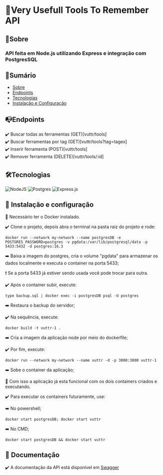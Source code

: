 # 🔨Very Usefull Tools To Remember API

## 🎯Sobre

### API feita em Node.js utilizando Express e integração com PostgresSQL

## 📌Sumário

* [Sobre](#sobre)
* [Endpoints](#endpoints)
* [Tecnologias](#️tecnologias)
* [Instalação e Configuração](#-instalação-e-configuração)

## 📭Endpoints

✔️ Buscar todas as ferramentas (GET)[vuttr/tools]<br>
✔️ Buscar ferramentas por tag (GET)[vuttr/tools?tag=tagex]<br>
✔️ Inserir ferramenta (POST)[vuttr/tools]<br>
✔️ Remover ferramenta (DELETE)[vuttr/tools/:id]


## 🛠️Tecnologias

![NodeJS](https://img.shields.io/badge/node.js-6DA55F?style=for-the-badge&logo=node.js&logoColor=white)
![Postgres](https://img.shields.io/badge/postgres-%23316192.svg?style=for-the-badge&logo=postgresql&logoColor=white)
![Express.js](https://img.shields.io/badge/express.js-%23404d59.svg?style=for-the-badge&logo=express&logoColor=%2361DAFB)

## 🧰 Instalação e configuração

🎯 Necessário ter o Docker instalado.

✔️ Clone o projeto, depois abra o terminal na pasta raiz do projeto e rode:

    docker run --network my-network --name postgresDB -e POSTGRES_PASSWORD=postgres -v pgdata:/var/lib/postgresql/data -p 5433:5432 -d postgres:16.3

➡️ Baixa a imagem do postgres, cria o volume "pgdata" para armazenar os dados localmente e executa o container na porta 5433;

❗ Se a porta 5433 já estiver sendo usada você pode trocar para outra.

✔️ Após o container subir, execute:

    type backup.sql | docker exec -i postgresDB psql -U postgres

➡️ Restaura o backup do servidor;

✔️ Na sequência, execute:

    docker build -t vuttr-1 .

➡️ Cria a imagem da aplicação node por meio do dockerfile;

✔️ Por fim, execute:

    docker run --network my-network --name vuttr -d -p 3000:3000 vuttr-1

➡️ Sobe o container da aplicação;

📌 Com isso a aplicação já esta funcional com os dois containers criados e executando.

✔️ Para executar os containers futuramente, use:

➡️ No powershell;

    docker start postgresDB; docker start vuttr

➡️ No CMD;

    docker start postgresDB && docker start vuttr

## 📄 Documentação

✔️ A documentação da API está disponível em [Swagger](http://localhost:3000/doc/)
